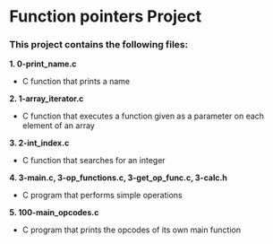 # Function pointers Project  
### This project contains the following files:    
**1. 0-print_name.c**
* C function that prints a name  
  
**2. 1-array_iterator.c**  
* C function that executes a function given as a parameter on each element of an array  
  
**3. 2-int_index.c**  
* C function that searches for an integer  
  
**4. 3-main.c, 3-op_functions.c, 3-get_op_func.c, 3-calc.h**  
* C program that performs simple operations  
  
**5. 100-main_opcodes.c**  
* C program that prints the opcodes of its own main function  
